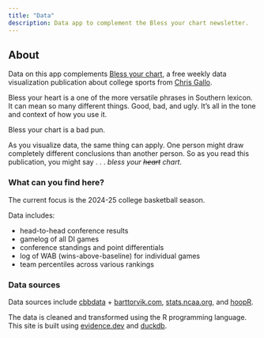 ```yaml
---
title: "Data"
description: Data app to complement the Bless your chart newsletter. 
---
```


## About

Data on this app complements [Bless your chart](https://blessyourchart.substack.com/), a free weekly data visualization publication about college sports from [Chris Gallo](https://hellogallo.com/).

Bless your heart is a one of the more versatile phrases in Southern lexicon. It can mean so many different things. Good, bad, and ugly. It’s all in the tone and context of how you use it.

Bless your chart is a bad pun.

As you visualize data, the same thing can apply. One person might draw completely different conclusions than another person. So as you read this publication, you might say . . . _bless your ~~heart~~ chart_.

### What can you find here?

The current focus is the 2024-25 college basketball season.

Data includes:

- head-to-head conference results
- gamelog of all DI games
- conference standings and point differentials
- log of WAB (wins-above-baseline) for individual games
- team percentiles across various rankings

### Data sources

Data sources include [cbbdata](https://github.com/andreweatherman/cbbdata/tree/main) + [barttorvik.com](https://barttorvik.com/#), [stats.ncaa.org](https://stats.ncaa.org/selection_rankings/season_divisions/18403/nitty_gritties), and [hoopR](https://hoopr.sportsdataverse.org/).

The data is cleaned and transformed using the R programming language. This site is built using [evidence.dev](https://evidence.dev/) and [duckdb](https://duckdb.org/).

